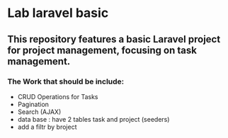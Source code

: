 # Lab laravel basic 

## This repository features a basic Laravel project for project management, focusing on task management.
### The Work that should be include:

- CRUD Operations for Tasks
- Pagination
- Search (AJAX) 
- data base : have 2 tables task and project (seeders)
- add  a filtr by broject 
